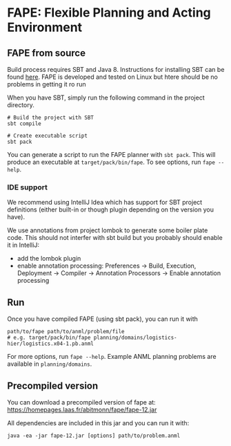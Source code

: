 # FAPE: Flexible Planning and Acting Environment


## FAPE from source

Build process requires SBT and Java 8. Instructions for installing SBT can be found [here](http://www.scala-sbt.org/release/docs/Getting-Started/Setup.html). FAPE is
developed and tested on Linux but htere should be no problems in getting it ro run 

When you have SBT, simply run the following command in the project directory.

    # Build the project with SBT
    sbt compile

    # Create executable script
    sbt pack

You can generate a script to run the FAPE planner with `sbt pack`.
This will produce an executable at `target/pack/bin/fape`.
To see options, run `fape --help`.


### IDE support

We recommend using IntelliJ Idea which has support for SBT project
definitions (either built-in or though plugin depending on the version
you have).

We use annotations from project lombok to generate some boiler plate code.
This should not interfer with sbt build but you probably should enable it
in IntelliJ:

 - add the lombok plugin
 - enable annotation processing:
    Preferences -> Build, Execution, Deployment -> Compiler ->
     Annotation Processors -> Enable annotation processing


## Run

Once you have compiled FAPE (using sbt pack), you can run it with

    path/to/fape path/to/anml/problem/file
    # e.g. target/pack/bin/fape planning/domains/logistics-hier/logistics.x04-1.pb.anml

For more options, run `fape --help`.
Example ANML planning problems are available in `planning/domains`.



## Precompiled version

You can download a precompiled version of fape at:
https://homepages.laas.fr/abitmonn/fape/fape-12.jar

All dependencies are included in this jar and you can run it with:

    java -ea -jar fape-12.jar [options] path/to/problem.anml


